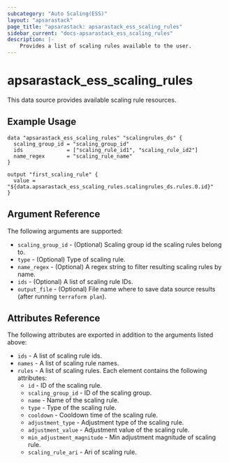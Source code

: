 ```yaml
---
subcategory: "Auto Scaling(ESS)"
layout: "apsarastack"
page_title: "apsarastack: apsarastack_ess_scaling_rules"
sidebar_current: "docs-apsarastack_ess_scaling_rules"
description: |-
    Provides a list of scaling rules available to the user.
---
```


# apsarastack_ess_scaling_rules

This data source provides available scaling rule resources. 

## Example Usage

```
data "apsarastack_ess_scaling_rules" "scalingrules_ds" {
  scaling_group_id = "scaling_group_id"
  ids              = ["scaling_rule_id1", "scaling_rule_id2"]
  name_regex       = "scaling_rule_name"
}

output "first_scaling_rule" {
  value = "${data.apsarastack_ess_scaling_rules.scalingrules_ds.rules.0.id}"
}
```

## Argument Reference

The following arguments are supported:

* `scaling_group_id` - (Optional) Scaling group id the scaling rules belong to.
* `type` - (Optional) Type of scaling rule.
* `name_regex` - (Optional) A regex string to filter resulting scaling rules by name.
* `ids` - (Optional) A list of scaling rule IDs.
* `output_file` - (Optional) File name where to save data source results (after running `terraform plan`).

## Attributes Reference

The following attributes are exported in addition to the arguments listed above:

* `ids` - A list of scaling rule ids.
* `names` - A list of scaling rule names.
* `rules` - A list of scaling rules. Each element contains the following attributes:
  * `id` - ID of the scaling rule.
  * `scaling_group_id` - ID of the scaling group.
  * `name` - Name of the scaling rule.
  * `type` - Type of the scaling rule.
  * `cooldown` - Cooldown time of the scaling rule.
  * `adjustment_type` - Adjustment type of the scaling rule.
  * `adjustment_value` - Adjustment value of the scaling rule.
  * `min_adjustment_magnitude` - Min adjustment magnitude of scaling rule.
  * `scaling_rule_ari` - Ari of scaling rule.
